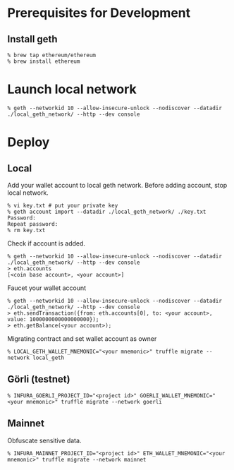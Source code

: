 # Prerequisites for Development

## Install geth

```
% brew tap ethereum/ethereum
% brew install ethereum
```

# Launch local network

```
% geth --networkid 10 --allow-insecure-unlock --nodiscover --datadir ./local_geth_network/ --http --dev console
```

# Deploy

## Local

Add your wallet account to local geth network.
Before adding account, stop local network.

```
% vi key.txt # put your private key
% geth account import --datadir ./local_geth_network/ ./key.txt
Password:
Repeat password:
% rm key.txt
```

Check if account is added.

```
% geth --networkid 10 --allow-insecure-unlock --nodiscover --datadir ./local_geth_network/ --http --dev console
> eth.accounts
[<coin base account>, <your account>]
```

Faucet your wallet account

```
% geth --networkid 10 --allow-insecure-unlock --nodiscover --datadir ./local_geth_network/ --http --dev console
> eth.sendTransaction({from: eth.accounts[0], to: <your account>, value: 1000000000000000000});
> eth.getBalance(<your account>);
```

Migrating contract and set wallet account as owner

```
% LOCAL_GETH_WALLET_MNEMONIC="<your mnemonic>" truffle migrate --network local_geth
```

## Görli (testnet)

```
% INFURA_GOERLI_PROJECT_ID="<project id>" GOERLI_WALLET_MNEMONIC="<your mnemonic>" truffle migrate --network goerli
```

## Mainnet

Obfuscate sensitive data.

```
% INFURA_MAINNET_PROJECT_ID="<project id>" ETH_WALLET_MNEMONIC="<your mnemonic>" truffle migrate --network mainnet
```
